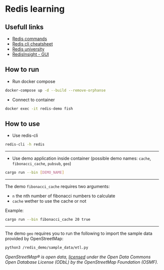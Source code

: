 # Redis learning

## Usefull links

- [Redis commands](https://redis.io/commands)
- [Redis cli cheatsheet](https://redis.io/topics/rediscli)
- [Redis university](https://university.redis.com/)
- [RedisInsight - GUI](https://github.com/RedisInsight/RedisInsight)

## How to run

- Run docker compose

```bash
docker-compose up -d --build --remove-orphanse
```

- Connect to container

```bash
docker exec -it redis-demo fish
```

## How to use

- Use redis-cli

```bash
redis-cli -h redis
```

---

- Use demo application inside container (possible demo names: `cache`, `fibonacci_cache`, `pubsub`, `geo`)

```bash
cargo run --bin [DEMO_NAME]
```

---

The demo `fibonacci_cache` requires two arguments:
- `n` the nth number of fibonacci numbers to calculate
- `cache` wether to use the cache or not

Example:

```bash
cargo run --bin fibonacci_cache 20 true
```

---

The demo `geo` requires you to run the following to import the sample data provided by OpenStreetMap:

```bash
python3 /redis_demo/sample_data/etl.py
```

_OpenStreetMap® is open data, [licensed](https://www.openstreetmap.org/copyright) under the Open Data Commons Open Database License (ODbL) by the OpenStreetMap Foundation (OSMF)._